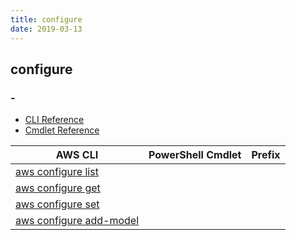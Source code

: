 ```yaml
---
title: configure
date: 2019-03-13
---
```


## configure

### -

* [CLI Reference](https://docs.aws.amazon.com/cli/latest/reference/configure/index.html)
* [Cmdlet Reference](https://docs.aws.amazon.com/powershell/latest/reference/items/Shell_Configuration_cmdlets.html)

|AWS CLI|PowerShell Cmdlet|Prefix|
|----|----|:--:|
|[aws configure list](https://docs.aws.amazon.com/cli/latest/reference/configure/list.html)|||
|[aws configure get](https://docs.aws.amazon.com/cli/latest/reference/configure/get.html)|||
|[aws configure set](https://docs.aws.amazon.com/cli/latest/reference/configure/set.html)|||
|[aws configure add-model](https://docs.aws.amazon.com/cli/latest/reference/configure/add-model.html)|||

